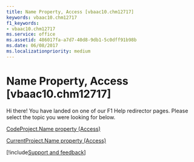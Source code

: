 ```yaml
---
title: Name Property, Access [vbaac10.chm12717]
keywords: vbaac10.chm12717
f1_keywords:
- vbaac10.chm12717
ms.service: office
ms.assetid: 486017fa-a7d7-40d8-9db1-5c0dff91b98b
ms.date: 06/08/2017
ms.localizationpriority: medium
---
```



# Name Property, Access [vbaac10.chm12717]

Hi there! You have landed on one of our F1 Help redirector pages. Please select the topic you were looking for below.

[CodeProject.Name property (Access)](https://msdn.microsoft.com/library/5ab3a3c5-8a3a-13eb-9fe7-3c4e01eeaa3d%28Office.15%29.aspx)

[CurrentProject.Name property (Access)](https://msdn.microsoft.com/library/b7eb012e-6145-d962-8884-3ccf3eaf46fd%28Office.15%29.aspx)

[!include[Support and feedback](~/includes/feedback-boilerplate.md)]